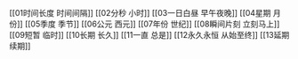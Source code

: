 [[01时间长度 时间间隔]]
[[02分秒 小时]]
[[03一日白昼 早午夜晚]]
[[04星期 月份]]
[[05季度 季节]]
[[06公元 西元]]
[[07年份 世纪]]
[[08瞬间片刻 立刻马上]]
[[09短暂 临时]]
[[10长期 长久]]
[[11一直 总是]]
[[12永久永恒 从始至终]]
[[13延期 续期]]
